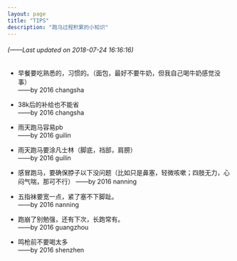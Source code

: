 ```yaml
---
layout: page
title: "TIPS"
description: "跑马过程积累的小知识"
---
```


###### (*——Last updated on 2018-07-24 16:16:16*)

* 早餐要吃熟悉的，习惯的。（面包，最好不要牛奶，但我自己喝牛奶感觉没事）  
——by 2016 changsha

* 38k后的补给也不能省  
——by 2016 changsha

* 雨天跑马容易pb  
——by 2016 guilin

* 雨天跑马要涂凡士林（脚底，裆部，肩膀）  
——by 2016 guilin

* 感冒跑马，要确保脖子以下没问题（比如只是鼻塞，轻微咳嗽；四肢无力，心闷气喘，那可不行） 
——by 2016 nanning

* 五指袜要宽一点，紧了塞不下脚趾。  
——by 2016 nanning

* 跑崩了别勉强，还有下次，长跑常有。  
——by 2016 guangzhou

* 鸣枪前不要喝太多  
——by 2016 shenzhen

